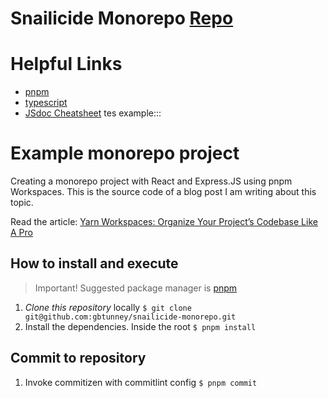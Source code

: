 # Snailicide Monorepo [Repo](https://github.com/gbtunney/snailicide-monorepo)

# Helpful Links

-   [pnpm](https://pnpm.io/motivation)
-   [typescript](https://www.typescriptlang.org/docs/)
-   [JSdoc Cheatsheet](https://devhints.io/jsdoc) tes example:::

# Example monorepo project

Creating a monorepo project with React and Express.JS using pnpm Workspaces. This is the source code of a blog post I am writing about this topic.

Read the article: [Yarn Workspaces: Organize Your Project’s Codebase Like A Pro](https://www.smashingmagazine.com/2019/07/yarn-workspaces-organize-project-codebase-pro/)

## How to install and execute

> Important! Suggested package manager is [pnpm](https://pnpm.io)

1. _Clone this repository_ locally `$ git clone git@github.com:gbtunney/snailicide-monorepo.git`
2. Install the dependencies. Inside the root `$ pnpm install`

## Commit to repository

1. Invoke commitizen with commitlint config `$ pnpm commit`
